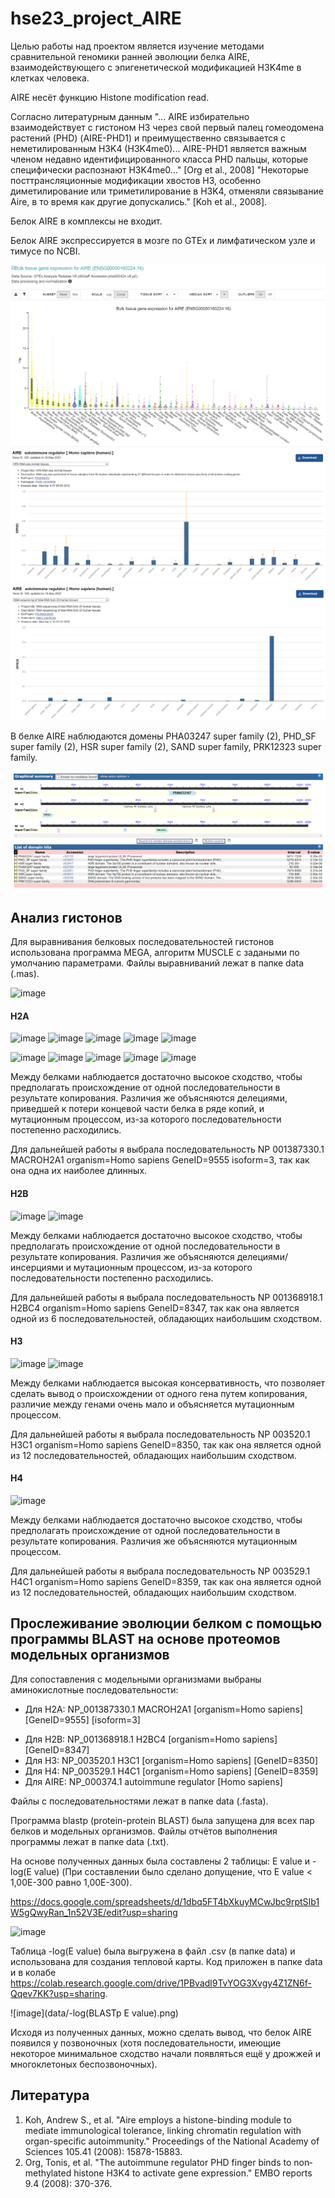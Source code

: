 # hse23_project_AIRE
Целью работы над проектом является изучение методами сравнительной геномики ранней эволюции белка AIRE, взаимодействующего с эпигенетической модификацией H3K4me в клетках человека.

AIRE несёт функцию Histone modification read.

Согласно литературным данным "... AIRE избирательно взаимодействует с гистоном H3 через свой первый палец гомеодомена растений (PHD) (AIRE-PHD1) и преимущественно связывается с неметилированным H3K4 (H3K4me0)... AIRE-PHD1 является важным членом недавно идентифицированного класса PHD пальцы, которые специфически распознают H3K4me0…" [Org et al., 2008] "Некоторые посттрансляционные модификации хвостов H3, особенно диметилирование или триметилирование в H3K4, отменяли связывание Aire, в то время как другие допускались." [Koh et al., 2008].

Белок AIRE в комплексы не входит.

Белок AIRE экспрессируется в мозге по GTEx и лимфатическом узле и тимусе по NCBI.

![image](data/AIRE_expression_GTEx.png)
![image](data/AIRE_expression_NCBI_1.png)
![image](data/AIRE_expression_NCBI_2.png)

В белке AIRE наблюдаются домены PHA03247 super family (2), PHD_SF super family (2), HSR super family (2), SAND super family, PRK12323 super family.

![image](data/AIRE_domains.png)

## Анализ гистонов
Для выравнивания белковых последовательностей гистонов использована программа MEGA, алгоритм MUSCLE с задаными по умолчанию параметрами.
Файлы выравниваний лежат в папке data (.mas).

![image](https://github.com/KseniaLapshina/hse23_project_AIRE/assets/114621114/c4a7f447-d6ed-4214-8a81-cea04fd7ff35)

#### H2A
![image](https://github.com/KseniaLapshina/hse23_project_AIRE/assets/114621114/8a03b812-467a-4b9d-8444-749190c81282)
![image](https://github.com/KseniaLapshina/hse23_project_AIRE/assets/114621114/6ab40f5c-745e-4726-ab6a-ae02b8868bcc)
![image](https://github.com/KseniaLapshina/hse23_project_AIRE/assets/114621114/869a9526-0bde-4214-b897-6a9f7a55d536)
![image](https://github.com/KseniaLapshina/hse23_project_AIRE/assets/114621114/ffe01041-4363-4635-82c5-5342d5711d7a)
![image](https://github.com/KseniaLapshina/hse23_project_AIRE/assets/114621114/d1e42c87-e60c-4d51-aed0-0d76c92203bc)

![image](https://github.com/KseniaLapshina/hse23_project_AIRE/assets/114621114/2f27d13d-28c3-4299-b21d-8c7736723523)
![image](https://github.com/KseniaLapshina/hse23_project_AIRE/assets/114621114/1dc22a22-a0d7-4371-967a-bfb46fde7744)
![image](https://github.com/KseniaLapshina/hse23_project_AIRE/assets/114621114/e0ff327a-e6ab-4f0a-9380-31be27fd1c36)
![image](https://github.com/KseniaLapshina/hse23_project_AIRE/assets/114621114/9c937328-2e57-4b4c-a9a2-e24f2fc9fb91)
![image](https://github.com/KseniaLapshina/hse23_project_AIRE/assets/114621114/97a1c5aa-40ee-4473-a77a-993f91f4dc67)

Между белками наблюдается достаточно высокое сходство, чтобы предполагать происхождение от одной последовательности в результате копирования. Различия же объясняются делециями, приведшей к потери концевой части белка в ряде копий, и мутационным процессом, из-за которого последовательности постепенно расходились.

Для дальнейшей работы я выбрала последовательность NP 001387330.1 MACROH2A1 organism=Homo sapiens GeneID=9555 isoform=3, так как она одна их наиболее длинных.

#### H2B
![image](https://github.com/KseniaLapshina/hse23_project_AIRE/assets/114621114/ebdfc6fd-37cf-4a21-a877-cbdb072d58d9)
![image](https://github.com/KseniaLapshina/hse23_project_AIRE/assets/114621114/5d615a44-304b-4550-82ee-7e8e233403cc)

Между белками наблюдается достаточно высокое сходство, чтобы предполагать происхождение от одной последовательности в результате копирования. Различия же объясняются делециями/инсерциями и мутационным процессом, из-за которого последовательности постепенно расходились.

Для дальнейшей работы я выбрала последовательность NP 001368918.1 H2BC4 organism=Homo sapiens GeneID=8347, так как она является одной из 6 последовательностей, обладающих наибольшим сходством.

#### H3
![image](https://github.com/KseniaLapshina/hse23_project_AIRE/assets/114621114/3f4a787b-cb7a-4eda-beaf-043b78f9c36e)
![image](https://github.com/KseniaLapshina/hse23_project_AIRE/assets/114621114/f1cd5a69-5e96-47f6-80cd-06668f1bfcea)

Между белками наблюдается высокая консервативность, что позволяет сделать вывод о происхождении от одного гена путем копирования, различие между генами очень мало и объясняется мутационным процессом.

Для дальнейшей работы я выбрала последовательность NP 003520.1 H3C1 organism=Homo sapiens GeneID=8350,  так как она является одной из 12 последовательностей, обладающих наибольшим сходством.

#### H4
![image](https://github.com/KseniaLapshina/hse23_project_AIRE/assets/114621114/dd93f120-21a3-404e-b3a4-17b285f3a190)

Между белками наблюдается достаточно высокое сходство, чтобы предполагать происхождение от одной последовательности в результате копирования. Различия же объясняются мутационным процессом.

Для дальнейшей работы я выбрала последовательность NP 003529.1 H4C1 organism=Homo sapiens GeneID=8359,  так как она является одной из 12 последовательностей, обладающих наибольшим сходством.

## Прослеживание эволюции белком с помощью программы BLAST на основе протеомов модельных организмов
Для сопоставления с модельными организмами выбраны аминокислотные последовательности:
- Для H2A: NP_001387330.1 MACROH2A1 [organism=Homo sapiens] [GeneID=9555] [isoform=3]
+ Для H2B: NP_001368918.1 H2BC4 [organism=Homo sapiens] [GeneID=8347]
+ Для H3: NP_003520.1 H3C1 [organism=Homo sapiens] [GeneID=8350]
+ Для H4: NP_003529.1 H4C1 [organism=Homo sapiens] [GeneID=8359]
+ Для AIRE: NP_000374.1 autoimmune regulator [Homo sapiens]

Файлы с последовательностями лежат в папке data (.fasta).

Программа blastp (protein-protein BLAST) была запущена для всех пар белков и модельных организмов. Файлы отчётов выполнения программы лежат в папке data (.txt).

На основе полученных данных была составлены 2 таблицы: E value и -log(E value) (При составлении было сделано допущение, что E value < 1,00E-300 равно 1,00E-300).

https://docs.google.com/spreadsheets/d/1dbq5FT4bXkuyMCwJbc9rptSIb1W5gQwyRan_1n52V3E/edit?usp=sharing

![image](https://github.com/KseniaLapshina/hse23_project_AIRE/assets/114621114/fd46a876-22e4-4109-a15e-62f1e2ed6ef8)

Таблица -log(E value) была выгружена в файл .csv (в папке data) и использована для создания тепловой карты. Код приложен в папке data и в колабе https://colab.research.google.com/drive/1PBvadl9TvYOG3Xvgy4Z1ZN6f-Qqev7KK?usp=sharing.

![image](data/-log(BLASTp E value).png)

Исходя из полученных данных, можно сделать вывод, что белок AIRE появился у позвоночных (хотя последовательности, имеющие некоторое минимальное сходство начали появляться ещё у дрожжей и многоклетоных беспозвоночных).

## Литература
1. Koh, Andrew S., et al. "Aire employs a histone-binding module to mediate immunological tolerance, linking chromatin regulation with organ-specific autoimmunity." Proceedings of the National Academy of Sciences 105.41 (2008): 15878-15883.
2. Org, Tonis, et al. "The autoimmune regulator PHD finger binds to non‐methylated histone H3K4 to activate gene expression." EMBO reports 9.4 (2008): 370-376.
